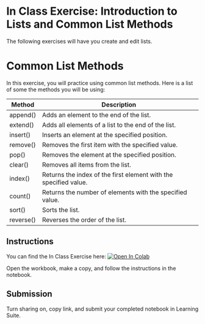 # In Class Exercise: Introduction to Lists and Common List Methods

The following exercises will have you create and edit lists. 

# Common List Methods

In this exercise, you will practice using common list methods. Here is a list of some the methods you will be using:

| Method | Description |
| --- | --- |
| append() | Adds an element to the end of the list. |
| extend() | Adds all elements of a list to the end of the list. |
| insert() | Inserts an element at the specified position. |
| remove() | Removes the first item with the specified value. |
| pop() | Removes the element at the specified position. |
| clear() | Removes all items from the list. |
| index() | Returns the index of the first element with the specified value. |
| count() | Returns the number of elements with the specified value. |
| sort() | Sorts the list. |
| reverse() | Reverses the order of the list. |

## Instructions

You can find the In Class Exercise here:     <a href="https://colab.research.google.com/github/byu-cce270/content/blob/main/docs/unit2/01_introducing_lists/lists_in_class_activity.ipynb" target="_blank"><img src="https://colab.research.google.com/assets/colab-badge.svg" alt="Open In Colab"/></a>

Open the workbook, make a copy, and follow the instructions in the notebook.

## Submission
   
Turn sharing on, copy link, and submit your completed notebook in Learning Suite.
   
